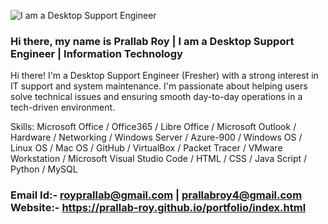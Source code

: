 ![I am a Desktop Support Engineer](https://pratecheducation.com/wp-content/uploads/2023/07/desktop-support-eng.jpg)
### Hi there, my name is Prallab Roy | I am a Desktop Support Engineer | Information Technology
Hi there! I'm a Desktop Support Engineer (Fresher) with a strong interest in IT support and system maintenance. I'm passionate about helping users solve technical issues and ensuring smooth day-to-day operations in a tech-driven environment.

Skills: Microsoft Office / Office365 / Libre Office / Microsoft Outlook / Hardware / Networking / Windows Server / Azure-900 / Windows OS / Linux OS / Mac OS / GitHub / VirtualBox / Packet Tracer / VMware Workstation / Microsoft Visual Studio Code / HTML / CSS / Java Script / Python / MySQL

### Email Id:- royprallab@gmail.com | prallabroy4@gmail.com Website:- https://prallab-roy.github.io/portfolio/index.html


